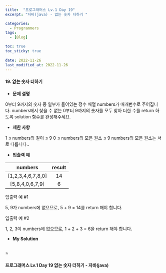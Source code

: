 ```yaml
---
title:  "프로그래머스 Lv.1 Day 19"
excerpt: "자바(java) - 없는 숫자 더하기 "

categories:
  - Programmers
tags:
  - [Blog]

toc: true
toc_sticky: true
 
date: 2022-11-26
last_modified_at: 2022-11-26
---
```


#### 19. 없는 숫자 더하기


- **문제 설명** 

0부터 9까지의 숫자 중 일부가 들어있는 정수 배열 numbers가 매개변수로 주어집니다. numbers에서 찾을 수 없는 0부터 9까지의 숫자를 모두 찾아 더한 수를 return 하도록 solution 함수를 완성해주세요.

- **제한 사항**

1 ≤ numbers의 길이 ≤ 9
0 ≤ numbers의 모든 원소 ≤ 9
numbers의 모든 원소는 서로 다릅니다..

- **입출력 예**

|**numbers**|**result**|
|:---:|:---:|
|[1,2,3,4,6,7,8,0]|14|
|[5,8,4,0,6,7,9]|6|

입출력 예 #1

5, 9가 numbers에 없으므로, 5 + 9 = 14를 return 해야 합니다.

입출력 예 #2

1, 2, 3이 numbers에 없으므로, 1 + 2 + 3 = 6을 return 해야 합니다.



- **My Solution**

```java

```

⭐



**프로그래머스 Lv.1 Day 19 없는 숫자 더하기 - 자바(java)**